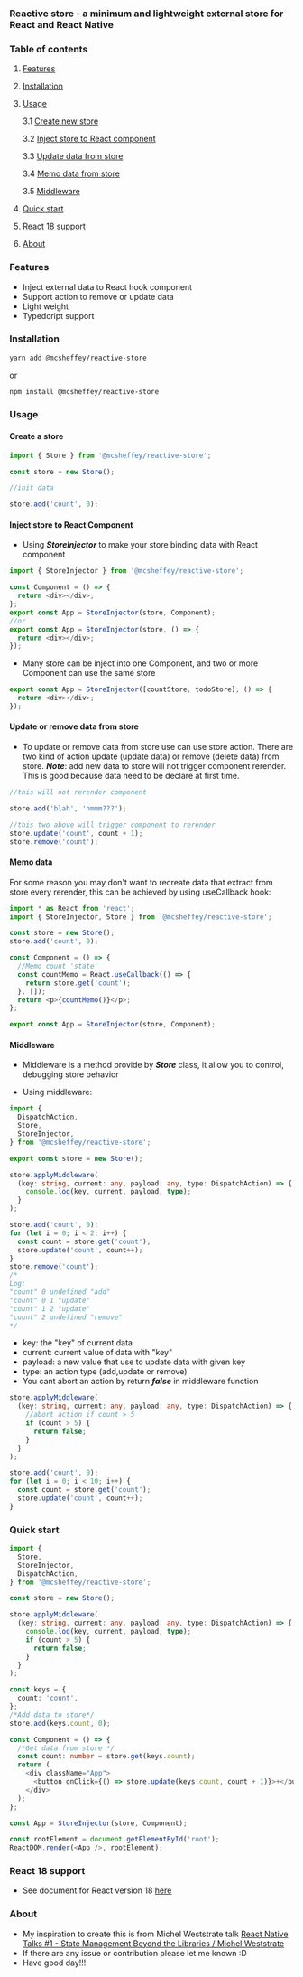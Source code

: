 ### Reactive store - a minimum and lightweight external store for React and React Native

### Table of contents

1. [Features](#features)
2. [Installation](#installation)
3. [Usage](#usage)

   3.1 [Create new store](#create)

   3.2 [Inject store to React component](#inject)

   3.3 [Update data from store](#update)

   3.4 [Memo data from store](#memo)

   3.5 [Middleware](#middleware)

4. [Quick start](#quickstart)
5. [React 18 support](#React18)
6. [About](#about)

### Features <a name="features"></a>

- Inject external data to React hook component
- Support action to remove or update data
- Light weight
- Typedcript support

### Installation <a name="installation"></a>

```bash
yarn add @mcsheffey/reactive-store
```

or

```bash
npm install @mcsheffey/reactive-store
```

### Usage <a name="usage"></a>

#### Create a store <a name="create"></a>

```ts
import { Store } from '@mcsheffey/reactive-store';

const store = new Store();

//init data

store.add('count', 0);
```

#### Inject store to React Component <a name="inject"></a>

- Using **_StoreInjector_** to make your store binding data with React component

```ts
import { StoreInjector } from '@mcsheffey/reactive-store';

const Component = () => {
  return <div></div>;
};
export const App = StoreInjector(store, Component);
//or
export const App = StoreInjector(store, () => {
  return <div></div>;
});
```

- Many store can be inject into one Component, and two or more Component can use the same store

```ts
export const App = StoreInjector([countStore, todoStore], () => {
  return <div></div>;
});
```

#### Update or remove data from store <a name="update"></a>

- To update or remove data from store use can use store action. There are two kind of action update (update data) or remove (delete data) from store. **_Note_**: add new data to store will not trigger component rerender. This is good because data need to be declare at first time.

```ts
//this will not rerender component

store.add('blah', 'hmmm???');

//this two above will trigger component to rerender
store.update('count', count + 1);
store.remove('count');
```

#### Memo data <a name="memo"></a>

For some reason you may don't want to recreate data that extract from store every rerender, this can be achieved by using useCallback hook:

```ts
import * as React from 'react';
import { StoreInjector, Store } from '@mcsheffey/reactive-store';

const store = new Store();
store.add('count', 0);

const Component = () => {
  //Memo count 'state'
  const countMemo = React.useCallback(() => {
    return store.get('count');
  }, []);
  return <p>{countMemo()}</p>;
};

export const App = StoreInjector(store, Component);
```

#### Middleware <a name="middleware"></a>

- Middleware is a method provide by **_Store_** class, it allow you to control, debugging store behavior

- Using middleware:

```ts
import {
  DispatchAction,
  Store,
  StoreInjector,
} from '@mcsheffey/reactive-store';

export const store = new Store();

store.applyMiddleware(
  (key: string, current: any, payload: any, type: DispatchAction) => {
    console.log(key, current, payload, type);
  }
);

store.add('count', 0);
for (let i = 0; i < 2; i++) {
  const count = store.get('count');
  store.update('count', count++);
}
store.remove('count');
/*
Log:
"count" 0 undefined "add"
"count" 0 1 "update"
"count" 1 2 "update"
"count" 2 undefined "remove"
*/
```

- key: the "key" of current data
- current: current value of data with "key"
- payload: a new value that use to update data with given key
- type: an action type (add,update or remove)
- You cant abort an action by return **_false_** in middleware function

```ts
store.applyMiddleware(
  (key: string, current: any, payload: any, type: DispatchAction) => {
    //abort action if count > 5
    if (count > 5) {
      return false;
    }
  }
);

store.add('count', 0);
for (let i = 0; i < 10; i++) {
  const count = store.get('count');
  store.update('count', count++);
}
```

### Quick start <a name="quickstart"></a>

```ts
import {
  Store,
  StoreInjector,
  DispatchAction,
} from '@mcsheffey/reactive-store';

const store = new Store();

store.applyMiddleware(
  (key: string, current: any, payload: any, type: DispatchAction) => {
    console.log(key, current, payload, type);
    if (count > 5) {
      return false;
    }
  }
);

const keys = {
  count: 'count',
};
/*Add data to store*/
store.add(keys.count, 0);

const Component = () => {
  /*Get data from store */
  const count: number = store.get(keys.count);
  return (
    <div className="App">
      <button onClick={() => store.update(keys.count, count + 1)}>+</button>
    </div>
  );
};

const App = StoreInjector(store, Component);

const rootElement = document.getElementById('root');
ReactDOM.render(<App />, rootElement);
```

### React 18 support <a name="React18"></a>

- See document for React version 18 [here](https://github.com/hoaxvo16/reactive-store/wiki/React-18-support)

### About <a name="about"></a>

- My inspiration to create this is from Michel Weststrate talk [React Native Talks #1 - State Management Beyond the Libraries / Michel Weststrate](https://www.youtube.com/watch?v=cPF4iBedoF0)
- If there are any issue or contribution please let me known :D
- Have good day!!!
